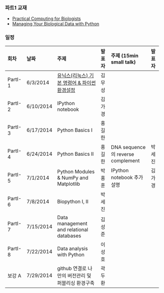 ### 파트1 교재
- [Practical Computing for Biologists](http://people.duke.edu/~ccc14/pcfb/_downloads/PracticalComputingforBiologistsCFARWorkshop.pdf)
- [Managing Your Biological Data with Python](http://www.crcpress.com/product/isbn/9781439880937)

### 일정

|회차	    |날짜	   |주제	                                            |발표자	|주제 (15min small talk)           | 발표자  |
|:---	    |:---	   |:---	                                            |:---	|:---                              |:---  |
|PartI-1    |6/3/2014   |[유닉스(리눅스) 기본 명령어 & 파이썬 환경설정](d01.md)	    |김무성 |                                  |         |
|PartI-2    |6/10/2014  |IPython notebook	                                |김가경 |                                  |         |
|PartI-3	|6/17/2014	|Python Basics I	                                |홍길한 |                                  |         |
|PartI-4	|6/24/2014	|Python Basics II	                                |홍길한 |DNA sequence의 reverse complement |박세진   |
|PartI-5	|7/1/2014	|Python Modules & NumPy and Matplotlib	            |박홍훈 |IPython notebook 추가 설명	       |김가경   |
|PartI-6	|7/8/2014	|Biopython I, II	                                |박세진 |                                  |         |
|PartI-7	|7/15/2014	|Data  management and relational databases	        |김성준 |                                  |         |
|PartI-8	|7/22/2014	|Data analysis with Python	                        |이성호 |                                  |         |
|보강 A	    |7/29/2014	|github 연결로 나만의 버전관리 및 퍼블리싱 환경구축	|곽두환 |                                  |         |